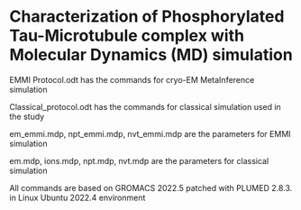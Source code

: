 # Characterization of Phosphorylated Tau-Microtubule complex with Molecular Dynamics (MD) simulation

EMMI Protocol.odt has the commands for cryo-EM MetaInference simulation

Classical_protocol.odt has the commands for classical simulation used in the study

em_emmi.mdp, npt_emmi.mdp, nvt_emmi.mdp are the parameters for EMMI simulation

em.mdp, ions.mdp, npt.mdp, nvt.mdp are the parameters for classical simulation

All commands are based on GROMACS 2022.5 patched with PLUMED 2.8.3. in Linux Ubuntu 2022.4 environment
